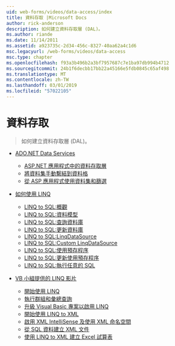 ```yaml
---
uid: web-forms/videos/data-access/index
title: 資料存取 |Microsoft Docs
author: rick-anderson
description: 如何建立資料存取層 (DAL)。
ms.author: riande
ms.date: 11/14/2011
ms.assetid: a923735c-2d34-456c-8327-40aa62a4c1d6
msc.legacyurl: /web-forms/videos/data-access
msc.type: chapter
ms.openlocfilehash: f93a3b496b2a3bf7957687c7e1ba97db994b4712
ms.sourcegitcommit: 24b1f6decbb17bb22a45166e5fdb0845c65af498
ms.translationtype: MT
ms.contentlocale: zh-TW
ms.lasthandoff: 03/01/2019
ms.locfileid: "57022105"
---
```

<a name="data-access"></a>資料存取
====================
> 如何建立資料存取層 (DAL)。


- [ADO.NET Data Services](adonet-data-services/index.md)

    - [ASP.NET 應用程式中的資料存取層](adonet-data-services/data-access-layers-in-aspnet-applications.md)
    - [將資料集手動繫結到資料格](adonet-data-services/how-to-manually-bind-a-dataset-to-a-datagrid.md)
    - [從 ASP 應用程式使用資料集和篩選](adonet-data-services/how-to-work-with-datasets-and-filters-from-an-asp-application.md)
- [如何使用 LINQ](how-do-i-with-linq/index.md)

    - [LINQ to SQL:概觀](how-do-i-with-linq/how-do-i-linq-to-sql-overview.md)
    - [LINQ to SQL:資料模型](how-do-i-with-linq/how-do-i-linq-to-sql-data-model.md)
    - [LINQ to SQL:查詢資料庫](how-do-i-with-linq/how-do-i-linq-to-sql-querying-the-database.md)
    - [LINQ to SQL:更新資料庫](how-do-i-with-linq/how-do-i-linq-to-sql-updating-the-database.md)
    - [LINQ to SQL:LinqDataSource](how-do-i-with-linq/how-do-i-linq-to-sql-linqdatasource.md)
    - [LINQ to SQL:Custom LinqDataSource](how-do-i-with-linq/how-do-i-linq-to-sql-custom-linqdatasource.md)
    - [LINQ to SQL:使用預存程序](how-do-i-with-linq/how-do-i-linq-to-sql-using-stored-procedures.md)
    - [LINQ to SQL:更新使用預存程序](how-do-i-with-linq/how-do-i-linq-to-sql-updating-with-stored-procedures.md)
    - [LINQ to SQL:執行任意的 SQL](how-do-i-with-linq/how-do-i-linq-to-sql-executing-arbitrary-sql.md)
- [VB 小組提供的 LINQ 影片](linq-videos-from-the-vb-team/index.md)

    - [開始使用 LINQ](linq-videos-from-the-vb-team/how-do-i-get-started-with-linq.md)
    - [執行群組和彙總查詢](linq-videos-from-the-vb-team/how-do-i-perform-group-and-aggregate-queries.md)
    - [升級 Visual Basic 專案以啟用 LINQ](linq-videos-from-the-vb-team/how-do-i-upgrade-visual-basic-projects-to-enable-linq.md)
    - [開始使用 LINQ to XML](linq-videos-from-the-vb-team/how-do-i-get-started-with-linq-to-xml.md)
    - [啟用 XML IntelliSense 及使用 XML 命名空間](linq-videos-from-the-vb-team/how-do-i-enable-xml-intellisense-and-use-xml-namespaces.md)
    - [從 SQL 資料建立 XML 文件](linq-videos-from-the-vb-team/how-do-i-create-xml-documents-from-sql-data.md)
    - [使用 LINQ to XML 建立 Excel 試算表](linq-videos-from-the-vb-team/how-do-i-create-excel-spreadsheets-using-linq-to-xml.md)
